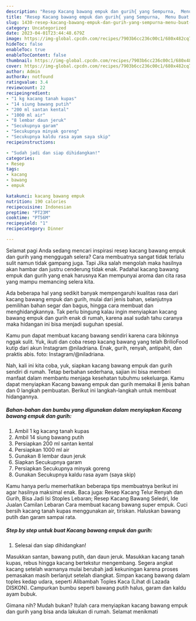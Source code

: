 ```yaml
---
description: "Resep Kacang bawang empuk dan gurih{ yang Sempurna,  Menu Buat lebaran"
title: "Resep Kacang bawang empuk dan gurih{ yang Sempurna,  Menu Buat lebaran"
slug: 1430-resep-kacang-bawang-empuk-dan-gurih-yang-sempurna-menu-buat-lebaran
category: Uncategorized
date: 2023-04-01T23:44:48.679Z
image: https://img-global.cpcdn.com/recipes/7903b6cc236c00c1/680x482cq70/kacang-bawang-empuk-dan-gurih-foto-resep-utama.jpg
hideToc: false
enableToc: true
enableTocContent: false
thumbnail: https://img-global.cpcdn.com/recipes/7903b6cc236c00c1/680x482cq70/kacang-bawang-empuk-dan-gurih-foto-resep-utama.jpg
cover: https://img-global.cpcdn.com/recipes/7903b6cc236c00c1/680x482cq70/kacang-bawang-empuk-dan-gurih-foto-resep-utama.jpg
author: Admin
authorAv: notfound
ratingvalue: 3.4
reviewcount: 22
recipeingredient:
- "1 kg kacang tanah kupas"
- "14 siung bawang putih"
- "200 ml santan kental"
- "1000 ml air"
- "8 lembar daun jeruk"
- "Secukupnya garam"
- "Secukupnya minyak goreng"
- "Secukupnya kaldu rasa ayam saya skip"
recipeinstructions:

- "Sudah jadi dan siap dihidangkan!"
categories:
- Resep
tags:
- kacang
- bawang
- empuk

katakunci: kacang bawang empuk 
nutrition: 190 calories
recipecuisine: Indonesian
preptime: "PT23M"
cooktime: "PT56M"
recipeyield: "1"
recipecategory: Dinner

---
```



Selamat pagi Anda sedang mencari inspirasi resep kacang bawang empuk dan gurih yang menggugah selera? Cara membuatnya sangat tidak terlalu sulit namun tidak gampang juga. Tapi Jika salah mengolah maka hasilnya akan hambar dan justru cenderung tidak enak. Padahal kacang bawang empuk dan gurih yang enak harusnya Kan mempunyai aroma dan cita rasa yang mampu memancing selera kita.


Ada beberapa hal yang sedikit banyak mempengaruhi kualitas rasa dari kacang bawang empuk dan gurih, mulai dari jenis bahan, selanjutnya pemilihan bahan segar dan bagus, hingga cara membuat dan menghidangkannya. Tak perlu bingung kalau ingin menyiapkan kacang bawang empuk dan gurih enak di rumah, karena asal sudah tahu caranya maka hidangan ini bisa menjadi suguhan spesial.

Kamu pun dapat membuat kacang bawang sendiri karena cara bikinnya nggak sulit. Yuk, ikuti dan coba resep kacang bawang yang telah BrilioFood kutip dari akun Instagram @niladriana. Enak, gurih, renyah, antipahit, dan praktis abis. foto: Instagram/@niladriana.


Nah, kali ini kita coba, yuk, siapkan kacang bawang empuk dan gurih sendiri di rumah. Tetap berbahan sederhana, sajian ini bisa memberi manfaat dalam membantu menjaga kesehatan tubuhmu sekeluarga. Kamu dapat menyiapkan Kacang bawang empuk dan gurih memakai 8 jenis bahan dan 0 langkah pembuatan. Berikut ini langkah-langkah untuk membuat hidangannya.

<!--inarticleads1-->

##### Bahan-bahan dan bumbu yang digunakan dalam menyiapkan Kacang bawang empuk dan gurih:

1. Ambil 1 kg kacang tanah kupas
1. Ambil 14 siung bawang putih
1. Persiapkan 200 ml santan kental
1. Persiapkan 1000 ml air
1. Gunakan 8 lembar daun jeruk
1. Siapkan Secukupnya garam
1. Persiapkan Secukupnya minyak goreng
1. Gunakan Secukupnya kaldu rasa ayam (saya skip)


Kamu hanya perlu memerhatikan beberapa tips membuatnya berikut ini agar hasilnya maksimal enak. Baca juga: Resep Kacang Telur Renyah dan Gurih, Bisa Jadi Isi Stoples Lebaran; Resep Kacang Bawang Seledri, Ide Jualan Camilan Lebaran Cara membuat kacang bawang super empuk. Cuci bersih kacang tanah kupas menggunakan air, tiriskan. Haluskan bawang putih dan garam sampai rata. 

<!--inarticleads2-->

##### Step by step untuk buat Kacang bawang empuk dan gurih:


1. Selesai dan siap dihidangkan!

Masukkan santan, bawang putih, dan daun jeruk. Masukkan kacang tanah kupas, rebus hingga kacang bertekstur mengembang. Segera angkat kacang setelah warnanya mulai berubah jadi kekuningan karena proses pemasakan masih berlanjut setelah diangkat. Simpan kacang bawang dalam toples kedap udara, seperti Alibambah Toples Kaca (Lihat di Lazada DISKON). Campurkan bumbu seperti bawang putih halus, garam dan kaldu ayam bubuk. 

Gimana nih? Mudah bukan? Itulah cara menyiapkan kacang bawang empuk dan gurih yang bisa anda lakukan di rumah. Selamat menikmati

